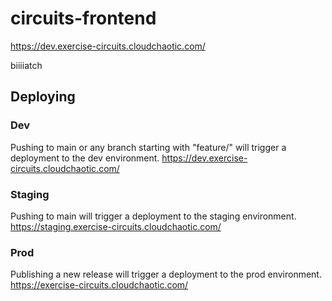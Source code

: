 # circuits-frontend

https://dev.exercise-circuits.cloudchaotic.com/

biiiiatch

## Deploying
### Dev
Pushing to main or any branch starting with "feature/" will trigger a deployment to the dev environment.
https://dev.exercise-circuits.cloudchaotic.com/

### Staging
Pushing to main will trigger a deployment to the staging environment.
https://staging.exercise-circuits.cloudchaotic.com/

### Prod
Publishing a new release will trigger a deployment to the prod environment.
https://exercise-circuits.cloudchaotic.com/